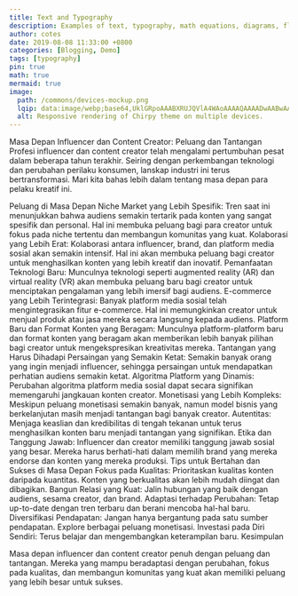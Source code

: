```yaml
---
title: Text and Typography
description: Examples of text, typography, math equations, diagrams, flowcharts, pictures, videos, and more.
author: cotes
date: 2019-08-08 11:33:00 +0800
categories: [Blogging, Demo]
tags: [typography]
pin: true
math: true
mermaid: true
image:
  path: /commons/devices-mockup.png
  lqip: data:image/webp;base64,UklGRpoAAABXRUJQVlA4WAoAAAAQAAAADwAABwAAQUxQSDIAAAARL0AmbZurmr57yyIiqE8oiG0bejIYEQTgqiDA9vqnsUSI6H+oAERp2HZ65qP/VIAWAFZQOCBCAAAA8AEAnQEqEAAIAAVAfCWkAALp8sF8rgRgAP7o9FDvMCkMde9PK7euH5M1m6VWoDXf2FkP3BqV0ZYbO6NA/VFIAAAA
  alt: Responsive rendering of Chirpy theme on multiple devices.
---
```


Masa Depan Influencer dan Content Creator: Peluang dan Tantangan
Profesi influencer dan content creator telah mengalami pertumbuhan pesat dalam beberapa tahun terakhir. Seiring dengan perkembangan teknologi dan perubahan perilaku konsumen, lanskap industri ini terus bertransformasi. Mari kita bahas lebih dalam tentang masa depan para pelaku kreatif ini.

Peluang di Masa Depan
Niche Market yang Lebih Spesifik: Tren saat ini menunjukkan bahwa audiens semakin tertarik pada konten yang sangat spesifik dan personal. Hal ini membuka peluang bagi para creator untuk fokus pada niche tertentu dan membangun komunitas yang kuat.
Kolaborasi yang Lebih Erat: Kolaborasi antara influencer, brand, dan platform media sosial akan semakin intensif. Hal ini akan membuka peluang bagi creator untuk menghasilkan konten yang lebih kreatif dan inovatif.
Pemanfaatan Teknologi Baru: Munculnya teknologi seperti augmented reality (AR) dan virtual reality (VR) akan membuka peluang baru bagi creator untuk menciptakan pengalaman yang lebih imersif bagi audiens.
E-commerce yang Lebih Terintegrasi: Banyak platform media sosial telah mengintegrasikan fitur e-commerce. Hal ini memungkinkan creator untuk menjual produk atau jasa mereka secara langsung kepada audiens.
Platform Baru dan Format Konten yang Beragam: Munculnya platform-platform baru dan format konten yang beragam akan memberikan lebih banyak pilihan bagi creator untuk mengekspresikan kreativitas mereka.
Tantangan yang Harus Dihadapi
Persaingan yang Semakin Ketat: Semakin banyak orang yang ingin menjadi influencer, sehingga persaingan untuk mendapatkan perhatian audiens semakin ketat.
Algoritma Platform yang Dinamis: Perubahan algoritma platform media sosial dapat secara signifikan memengaruhi jangkauan konten creator.
Monetisasi yang Lebih Kompleks: Meskipun peluang monetisasi semakin banyak, namun model bisnis yang berkelanjutan masih menjadi tantangan bagi banyak creator.
Autentitas: Menjaga keaslian dan kredibilitas di tengah tekanan untuk terus menghasilkan konten baru menjadi tantangan yang signifikan.
Etika dan Tanggung Jawab: Influencer dan creator memiliki tanggung jawab sosial yang besar. Mereka harus berhati-hati dalam memilih brand yang mereka endorse dan konten yang mereka produksi.
Tips untuk Bertahan dan Sukses di Masa Depan
Fokus pada Kualitas: Prioritaskan kualitas konten daripada kuantitas. Konten yang berkualitas akan lebih mudah diingat dan dibagikan.
Bangun Relasi yang Kuat: Jalin hubungan yang baik dengan audiens, sesama creator, dan brand.
Adaptasi terhadap Perubahan: Tetap up-to-date dengan tren terbaru dan berani mencoba hal-hal baru.
Diversifikasi Pendapatan: Jangan hanya bergantung pada satu sumber pendapatan. Explore berbagai peluang monetisasi.
Investasi pada Diri Sendiri: Terus belajar dan mengembangkan keterampilan baru.
Kesimpulan

Masa depan influencer dan content creator penuh dengan peluang dan tantangan. Mereka yang mampu beradaptasi dengan perubahan, fokus pada kualitas, dan membangun komunitas yang kuat akan memiliki peluang yang lebih besar untuk sukses.